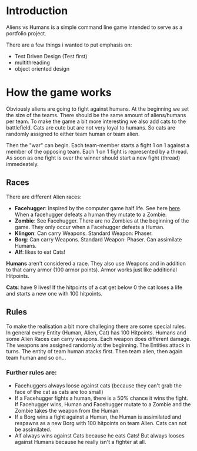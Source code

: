 # Introduction
Aliens vs Humans is a simple command line game intended to serve as a portfolio project. 

There are a few things i wanted to put emphasis on:
- Test Driven Design (Test first)
- multithreading
- object oriented design

# How the game works
Obviously aliens are going to fight against humans. At the beginning we set the size of the teams. There should be the same amount of aliens/humans per team. To make the game a bit more interesting we also add cats to the battlefield. Cats are cute but are not very loyal to humans. So cats are randomly assigned to either team human or team alien. 

Then the "war" can begin. Each team-member starts a fight 1 on 1 against a member of the opposing team. Each 1 on 1 fight is represented by a thread. As soon as one fight is over the winner should start a new fight (thread) immedeately.

## Races
There are different Alien races:

- **Facehugger**: Inspired by the computer game half life. See here [here](https://half-life.fandom.com/wiki/Headcrab). When a facehugger defeats a human they mutate to a Zombie.
- **Zombie**: See Facehugger. There are no Zombies at the beginning of the game. They only occur when a Facehugger defeats a Human.
- **Klingon**: Can carry Weapons. Standard Weapon: Phaser.
- **Borg**: Can carry Weapons. Standard Weapon: Phaser. Can assimilate Humans.
- **Alf**: likes to eat Cats!

**Humans** aren't considered a race. They also use Weapons and in addition to that carry armor (100 armor points). Armor works just like additional Hitpoints.

**Cats**: have 9 lives! If the hitpoints of a cat get below 0 the cat loses a life and starts a new one with 100 hitpoints. 

## Rules
To make the realisation a bit more challeging there are some special rules. In general every Entity (Human, Alien, Cat) has 100 Hitpoints. Humans and some Alien Races can carry weapons. Each weapon does different damage. The weapons are assigned randomly at the beginning. The Entities attack in turns. The entity of team human atacks first. Then team alien, then again team human and so on...

### Further rules are:

- Facehuggers always loose against cats (because they can't grab the face of the cat as cats are too small)
- If a Facehugger fights a human, there is a 50% chance it wins the fight. If Facehugger wins, Human and Facehugger mutate to a Zombie and the Zombie takes the weapon from the Human.
- If a Borg wins a fight against a Human, the Human is assimilated and respawns as a new Borg with 100 hitpoints on team Alien. Cats can not be assimilated. 
- Alf always wins against Cats because he eats Cats! But always looses against Humans because he really isn't a fighter at all.

